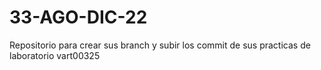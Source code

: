 # 33-AGO-DIC-22
Repositorio para crear sus branch y subir los commit de sus practicas de laboratorio
vart00325
